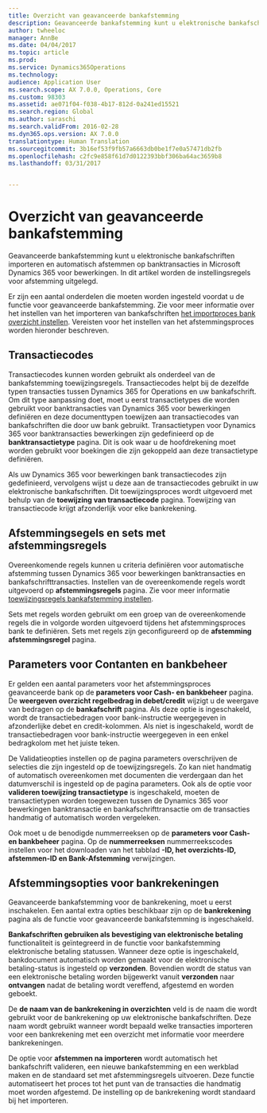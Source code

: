 ```yaml
---
title: Overzicht van geavanceerde bankafstemming
description: Geavanceerde bankafstemming kunt u elektronische bankafschriften importeren en automatisch afstemmen op banktransacties in Microsoft Dynamics 365 voor bewerkingen.  In dit artikel worden de instellingsregels voor afstemming uitgelegd.
author: twheeloc
manager: AnnBe
ms.date: 04/04/2017
ms.topic: article
ms.prod: 
ms.service: Dynamics365Operations
ms.technology: 
audience: Application User
ms.search.scope: AX 7.0.0, Operations, Core
ms.custom: 98303
ms.assetid: ae071f04-f038-4b17-812d-0a241ed15521
ms.search.region: Global
ms.author: saraschi
ms.search.validFrom: 2016-02-28
ms.dyn365.ops.version: AX 7.0.0
translationtype: Human Translation
ms.sourcegitcommit: 3b16ef53f9fb57a6663db0be1f7e0a57471db2fb
ms.openlocfilehash: c2fc9e858f61d7d0122393bbf306ba64ac3659b8
ms.lasthandoff: 03/31/2017


---
```


# <a name="advanced-bank-reconciliation-overview"></a>Overzicht van geavanceerde bankafstemming

Geavanceerde bankafstemming kunt u elektronische bankafschriften importeren en automatisch afstemmen op banktransacties in Microsoft Dynamics 365 voor bewerkingen.  In dit artikel worden de instellingsregels voor afstemming uitgelegd.  

Er zijn een aantal onderdelen die moeten worden ingesteld voordat u de functie voor geavanceerde bankafstemming. Zie voor meer informatie over het instellen van het importeren van bankafschriften [het importproces bank overzicht instellen](set-up-advanced-bank-reconciliation-import-process.md).  Vereisten voor het instellen van het afstemmingsproces worden hieronder beschreven.

## <a name="transaction-codes"></a>Transactiecodes
Transactiecodes kunnen worden gebruikt als onderdeel van de bankafstemming toewijzingsregels.  Transactiecodes helpt bij de dezelfde typen transacties tussen Dynamics 365 for Operations en uw bankafschrift.  Om dit type aanpassing doet, moet u eerst transactietypes die worden gebruikt voor banktransacties van Dynamics 365 voor bewerkingen definiëren en deze documenttypen toewijzen aan transactiecodes van bankafschriften die door uw bank gebruikt.  Transactietypen voor Dynamics 365 voor banktransacties bewerkingen zijn gedefinieerd op de **banktransactietype** pagina.  Dit is ook waar u de hoofdrekening moet worden gebruikt voor boekingen die zijn gekoppeld aan deze transactietype definiëren. 

Als uw Dynamics 365 voor bewerkingen bank transactiecodes zijn gedefinieerd, vervolgens wijst u deze aan de transactiecodes gebruikt in uw elektronische bankafschriften.  Dit toewijzingsproces wordt uitgevoerd met behulp van de **toewijzing van transactiecode** pagina.  Toewijzing van transactiecode krijgt afzonderlijk voor elke bankrekening.

## <a name="matching-rules-and-matching-rule-sets"></a>Afstemmingsegels en sets met afstemmingsregels
Overeenkomende regels kunnen u criteria definiëren voor automatische afstemming tussen Dynamics 365 voor bewerkingen banktransacties en bankafschrifttransacties.  Instellen van de overeenkomende regels wordt uitgevoerd op **afstemmingsregels** pagina.  Zie voor meer informatie [toewijzingsregels bankafstemming instellen](set-up-bank-reconciliation-matching-rules.md). 

Sets met regels worden gebruikt om een groep van de overeenkomende regels die in volgorde worden uitgevoerd tijdens het afstemmingsproces bank te definiëren.  Sets met regels zijn geconfigureerd op de **afstemming afstemmingsregel** pagina.

## <a name="cash-and-bank-management-parameters"></a>Parameters voor Contanten en bankbeheer
Er gelden een aantal parameters voor het afstemmingsproces geavanceerde bank op de **parameters voor Cash- en bankbeheer** pagina.  De **weergeven overzicht regelbedrag in debet/credit** wijzigt u de weergave van bedragen op de **bankafschrift** pagina.  Als deze optie is ingeschakeld, wordt de transactiebedragen voor bank-instructie weergegeven in afzonderlijke debet en credit-kolommen.  Als niet is ingeschakeld, wordt de transactiebedragen voor bank-instructie weergegeven in een enkel bedragkolom met het juiste teken. 

De Validatieopties instellen op de pagina parameters overschrijven de selecties die zijn ingesteld op de toewijzingsregels.  Zo kan niet handmatig of automatisch overeenkomen met documenten die verdergaan dan het datumverschil is ingesteld op de pagina parameters.  Ook als de optie voor **valideren toewijzing transactietype** is ingeschakeld, moeten de transactietypen worden toegewezen tussen de Dynamics 365 voor bewerkingen banktransactie en bankafschrifttransactie om de transacties handmatig of automatisch worden vergeleken. 

Ook moet u de benodigde nummerreeksen op de **parameters voor Cash- en bankbeheer** pagina.  Op de **nummerreeksen** nummerreekscodes instellen voor het downloaden van het tabblad **-ID, het overzichts-ID, afstemmen-ID en Bank-Afstemming** verwijzingen.

## <a name="bank-account-reconciliation-options"></a>Afstemmingsopties voor bankrekeningen
Geavanceerde bankafstemming voor de bankrekening, moet u eerst inschakelen.  Een aantal extra opties beschikbaar zijn op de **bankrekening** pagina als de functie voor geavanceerde bankafstemming is ingeschakeld. 

**Bankafschriften gebruiken als bevestiging van elektronische betaling** functionaliteit is geïntegreerd in de functie voor bankafstemming elektronische betaling statussen.  Wanneer deze optie is ingeschakeld, bankdocument automatisch worden gemaakt voor de elektronische betaling-status is ingesteld op **verzonden**.  Bovendien wordt de status van een elektronische betaling worden bijgewerkt vanuit **verzonden** naar **ontvangen** nadat de betaling wordt vereffend, afgestemd en worden geboekt. 

De **de naam van de bankrekening in overzichten** veld is de naam die wordt gebruikt voor de bankrekening op uw elektronische bankafschriften.  Deze naam wordt gebruikt wanneer wordt bepaald welke transacties importeren voor een bankrekening met een overzicht met informatie voor meerdere bankrekeningen. 

De optie voor **afstemmen na importeren** wordt automatisch het bankafschrift valideren, een nieuwe bankafstemming en een werkblad maken en de standaard set met afstemmingsregels uitvoeren.  Deze functie automatiseert het proces tot het punt van de transacties die handmatig moet worden afgestemd.  De instelling op de bankrekening wordt standaard bij het importeren.


